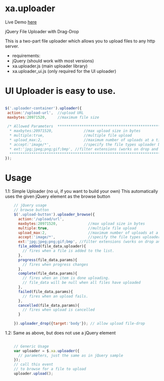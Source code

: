 xa.uploader
===========

Live Demo <a href='http://csitb.com/demo/upload'>here</a>

jQuery File Uploader with Drag-Drop


This is a two-part file uploader which allows you to upload files to any http server.

* requirements:
 * jQuery (should work with most versions)
 * xa.uploader.js (main uploader library)
 * xa.uploader_ui.js (only required for the UI uploader)


UI Uploader is easy to use.
===========================
```javascript

$('.uploader-container').uploader({
 action:'/upload-url',  //upload URL
 maxbytes:20971520,     //maximum file size
 
 /* Allowed Parameters  ***********************************************************
  * maxbytes:20971520,              //max upload size in bytes                    *
  * multiple:true,                  //multiple file upload                        *
  * upload_max:2,                   //maximum number of uploads at a time         *
  * accept:'image/*',               //specify the file types uploader browses for *
  * ext:'jpg;jpeg;png;gif;bmp', //filter extensions (works on drop and browse)*
  *********************************************************************************/
});

```

Usage
=====

 1.1: Simple Uploader (no ui, if you want to build your own)
      This automatically uses the given jQuery element as the
      browse button
 
```javascript
    // jQuery usage
    // browse button
    $('.upload-button').uploader_browse({
      action:'/upload/url',
      maxbytes:20971520,              //max upload size in bytes
      multiple:true,                  //multiple file upload
      upload_max:2,                   //maximum number of uploads at a time
      accept:'image/*',               //specify the file types uploader browses for
      ext:'jpg;jpeg;png;gif;bmp', //filter extensions (works on drop and browse)
      file_added(file_data,uploader){
        // fires when a file is added to the list.
      },
      progress(file_data,params){
        // fires when progress changes
      },
      complete(file_data,params){
        // fires when an item is done uploading.
        // file_data will be null when all files have uploaded
      },
      failed(file_data,params){
        // fires when an upload fails.
      },
      cancelled(file_data,params){
        // fires when upload is cancelled
      }
      
    }).uploader_drop({target:'body'}); // allow upload file-drop

```

 1.2: Same as above, but does not use a jQuery element
```javascript
    
    // Generic Usage
    var uploader = $.xa.uploader({
      // parameters, just the same as in jQuery sample
    });
    // call this event 
    // to browse for a file to upload
    uploader.upload(); 

```

